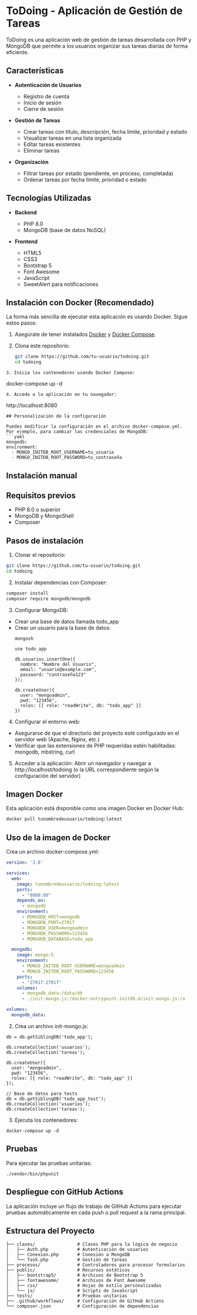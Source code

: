 # ToDoing - Aplicación de Gestión de Tareas

ToDoing es una aplicación web de gestión de tareas desarrollada con PHP y MongoDB que permite a los usuarios organizar sus tareas diarias de forma eficiente.

## Características

- **Autenticación de Usuarios**
  - Registro de cuenta
  - Inicio de sesión
  - Cierre de sesión

- **Gestión de Tareas**
  - Crear tareas con título, descripción, fecha límite, prioridad y estado
  - Visualizar tareas en una lista organizada
  - Editar tareas existentes
  - Eliminar tareas

- **Organización**
  - Filtrar tareas por estado (pendiente, en proceso, completada)
  - Ordenar tareas por fecha límite, prioridad o estado

## Tecnologías Utilizadas

- **Backend**
  - PHP 8.0
  - MongoDB (base de datos NoSQL)

- **Frontend**
  - HTML5
  - CSS3 
  - Bootstrap 5
  - Font Awesome
  - JavaScript
  - SweetAlert para notificaciones

## Instalación con Docker (Recomendado)

La forma más sencilla de ejecutar esta aplicación es usando Docker. Sigue estos pasos:

1. Asegúrate de tener instalados [Docker](https://docs.docker.com/get-docker/) y [Docker Compose](https://docs.docker.com/compose/install/).

2. Clona este repositorio:
   ```bash
   git clone https://github.com/tu-usuario/todoing.git
   cd todoing
  ```
3. Inicia los contenedores usando Docker Compose:
  ```
  docker-compose up -d
  ```
4. Accede a la aplicación en tu navegador:
  ```
  http://localhost:8080
  ```
## Personalización de la configuración

Puedes modificar la configuración en el archivo docker-compose.yml. Por ejemplo, para cambiar las credenciales de MongoDB:
  ```yaml
  mongodb:
  environment:
    - MONGO_INITDB_ROOT_USERNAME=tu_usuario
    - MONGO_INITDB_ROOT_PASSWORD=tu_contraseña
  ```

## Instalación manual

## Requisitos previos

- PHP 8.0 o superior
- MongoDB y MongoShell
- Composer

## Pasos de instalación

1. Clonar el repositorio:
  ```bash
  git clone https://github.com/tu-usuario/todoing.git
  cd todoing
  ```

2. Instalar dependencias con Composer:
  ```bash
  composer install
  composer require mongodb/mongodb
  ```

3. Configurar MongoDB:
- Crear una base de datos llamada todo_app
- Crear un usuario para la base de datos:
  ```
  mongosh

  use todo_app

  db.usuarios.insertOne({
    nombre: "Nombre del Usuario",
    email: "usuario@example.com",
    password: "contraseña123"
  });

  db.createUser({
    user: "mongoadmin",
    pwd: "123456",
    roles: [{ role: "readWrite", db: "todo_app" }]
  })
  ```

4. Configurar el entorno web:
- Asegurarse de que el directorio del proyecto esté configurado en el servidor web (Apache, Nginx, etc.)
- Verificar que las extensiones de PHP requeridas estén habilitadas: mongodb, mbstring, curl

5. Acceder a la aplicación:
Abrir un navegador y navegar a http://localhost/todoing (o la URL correspondiente según la configuración del servidor)

## Imagen Docker

Esta aplicación está disponible como una imagen Docker en Docker Hub:
  ```bash
  docker pull tunombredeusuario/todoing:latest
  ```

## Uso de la imagen de Docker

Crea un archivo docker-compose.yml:
  ```yml
  version: '3.8'

  services:
    web:
      image: tunombredeusuario/todoing:latest
      ports:
        - "8080:80"
      depends_on:
        - mongodb
      environment:
        - MONGODB_HOST=mongodb
        - MONGODB_PORT=27017
        - MONGODB_USER=mongoadmin
        - MONGODB_PASSWORD=123456
        - MONGODB_DATABASE=todo_app

    mongodb:
      image: mongo:5
      environment:
        - MONGO_INITDB_ROOT_USERNAME=mongoadmin
        - MONGO_INITDB_ROOT_PASSWORD=123456
      ports:
        - "27017:27017"
      volumes:
        - mongodb_data:/data/db
        - ./init-mongo.js:/docker-entrypoint-initdb.d/init-mongo.js:ro

  volumes:
    mongodb_data:
  ```

2. Crea un archivo init-mongo.js:

  ```
  db = db.getSiblingDB('todo_app');

  db.createCollection('usuarios');
  db.createCollection('tareas');

  db.createUser({
    user: "mongoadmin",
    pwd: "123456",
    roles: [{ role: "readWrite", db: "todo_app" }]
  });

  // Base de datos para tests
  db = db.getSiblingDB('todo_app_test');
  db.createCollection('usuarios');
  db.createCollection('tareas');
  ```

3. Ejecuta los contenedores:
  ```
  docker-compose up -d
  ```

## Pruebas

Para ejecutar las pruebas unitarias:
  ```
  ./vendor/bin/phpunit
  ```

## Despliegue con GitHub Actions

La aplicación incluye un flujo de trabajo de GitHub Actions para ejecutar pruebas automáticamente en cada push o pull request a la rama principal.

## Estructura del Proyecto

```
├── clases/                # Clases PHP para la lógica de negocio
│   ├── Auth.php           # Autenticación de usuarios
│   ├── Conexion.php       # Conexión a MongoDB
│   └── Task.php           # Gestión de tareas
├── procesos/              # Controladores para procesar formularios
├── public/                # Recursos estáticos
│   ├── bootstrap5/        # Archivos de Bootstrap 5
│   ├── fontawesome/       # Archivos de Font Awesome
│   ├── css/               # Hojas de estilo personalizadas
│   └── js/                # Scripts de JavaScript
├── tests/                 # Pruebas unitarias
├── .github/workflows/     # Configuración de GitHub Actions
└── composer.json          # Configuración de dependencias
```